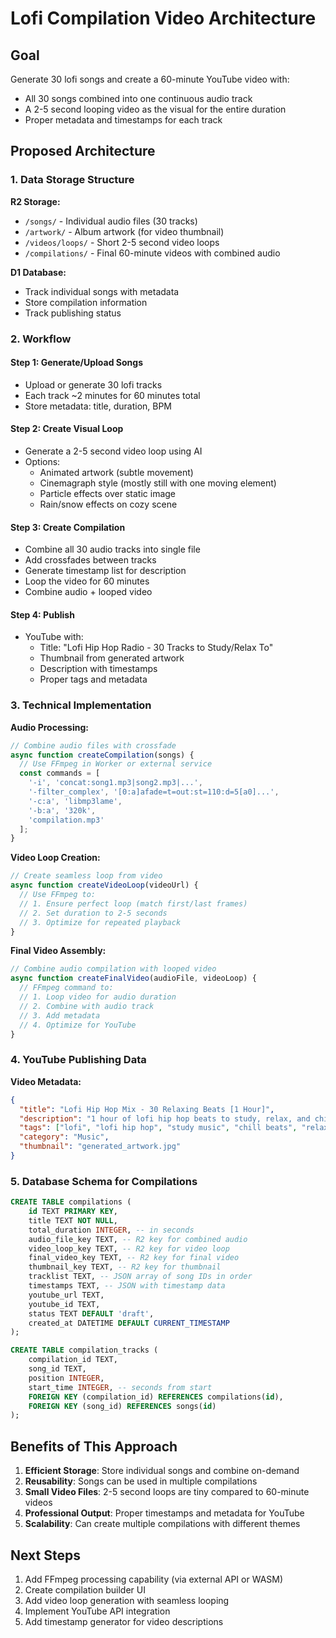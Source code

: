 # Lofi Compilation Video Architecture

## Goal
Generate 30 lofi songs and create a 60-minute YouTube video with:
- All 30 songs combined into one continuous audio track
- A 2-5 second looping video as the visual for the entire duration
- Proper metadata and timestamps for each track

## Proposed Architecture

### 1. Data Storage Structure

**R2 Storage:**
- `/songs/` - Individual audio files (30 tracks)
- `/artwork/` - Album artwork (for video thumbnail)
- `/videos/loops/` - Short 2-5 second video loops
- `/compilations/` - Final 60-minute videos with combined audio

**D1 Database:**
- Track individual songs with metadata
- Store compilation information
- Track publishing status

### 2. Workflow

#### Step 1: Generate/Upload Songs
- Upload or generate 30 lofi tracks
- Each track ~2 minutes for 60 minutes total
- Store metadata: title, duration, BPM

#### Step 2: Create Visual Loop
- Generate a 2-5 second video loop using AI
- Options:
  - Animated artwork (subtle movement)
  - Cinemagraph style (mostly still with one moving element)
  - Particle effects over static image
  - Rain/snow effects on cozy scene

#### Step 3: Create Compilation
- Combine all 30 audio tracks into single file
- Add crossfades between tracks
- Generate timestamp list for description
- Loop the video for 60 minutes
- Combine audio + looped video

#### Step 4: Publish
- YouTube with:
  - Title: "Lofi Hip Hop Radio - 30 Tracks to Study/Relax To"
  - Thumbnail from generated artwork
  - Description with timestamps
  - Proper tags and metadata

### 3. Technical Implementation

**Audio Processing:**
```javascript
// Combine audio files with crossfade
async function createCompilation(songs) {
  // Use FFmpeg in Worker or external service
  const commands = [
    '-i', 'concat:song1.mp3|song2.mp3|...',
    '-filter_complex', '[0:a]afade=t=out:st=110:d=5[a0]...',
    '-c:a', 'libmp3lame',
    '-b:a', '320k',
    'compilation.mp3'
  ];
}
```

**Video Loop Creation:**
```javascript
// Create seamless loop from video
async function createVideoLoop(videoUrl) {
  // Use FFmpeg to:
  // 1. Ensure perfect loop (match first/last frames)
  // 2. Set duration to 2-5 seconds
  // 3. Optimize for repeated playback
}
```

**Final Video Assembly:**
```javascript
// Combine audio compilation with looped video
async function createFinalVideo(audioFile, videoLoop) {
  // FFmpeg command to:
  // 1. Loop video for audio duration
  // 2. Combine with audio track
  // 3. Add metadata
  // 4. Optimize for YouTube
}
```

### 4. YouTube Publishing Data

**Video Metadata:**
```json
{
  "title": "Lofi Hip Hop Mix - 30 Relaxing Beats [1 Hour]",
  "description": "1 hour of lofi hip hop beats to study, relax, and chill to.\n\nTracklist:\n00:00 - Track 1: Midnight Rain\n02:15 - Track 2: Coffee Shop Vibes\n...",
  "tags": ["lofi", "lofi hip hop", "study music", "chill beats", "relaxing music", "1 hour mix"],
  "category": "Music",
  "thumbnail": "generated_artwork.jpg"
}
```

### 5. Database Schema for Compilations

```sql
CREATE TABLE compilations (
    id TEXT PRIMARY KEY,
    title TEXT NOT NULL,
    total_duration INTEGER, -- in seconds
    audio_file_key TEXT, -- R2 key for combined audio
    video_loop_key TEXT, -- R2 key for video loop
    final_video_key TEXT, -- R2 key for final video
    thumbnail_key TEXT, -- R2 key for thumbnail
    tracklist TEXT, -- JSON array of song IDs in order
    timestamps TEXT, -- JSON with timestamp data
    youtube_url TEXT,
    youtube_id TEXT,
    status TEXT DEFAULT 'draft',
    created_at DATETIME DEFAULT CURRENT_TIMESTAMP
);

CREATE TABLE compilation_tracks (
    compilation_id TEXT,
    song_id TEXT,
    position INTEGER,
    start_time INTEGER, -- seconds from start
    FOREIGN KEY (compilation_id) REFERENCES compilations(id),
    FOREIGN KEY (song_id) REFERENCES songs(id)
);
```

## Benefits of This Approach

1. **Efficient Storage**: Store individual songs and combine on-demand
2. **Reusability**: Songs can be used in multiple compilations
3. **Small Video Files**: 2-5 second loops are tiny compared to 60-minute videos
4. **Professional Output**: Proper timestamps and metadata for YouTube
5. **Scalability**: Can create multiple compilations with different themes

## Next Steps

1. Add FFmpeg processing capability (via external API or WASM)
2. Create compilation builder UI
3. Add video loop generation with seamless looping
4. Implement YouTube API integration
5. Add timestamp generator for video descriptions